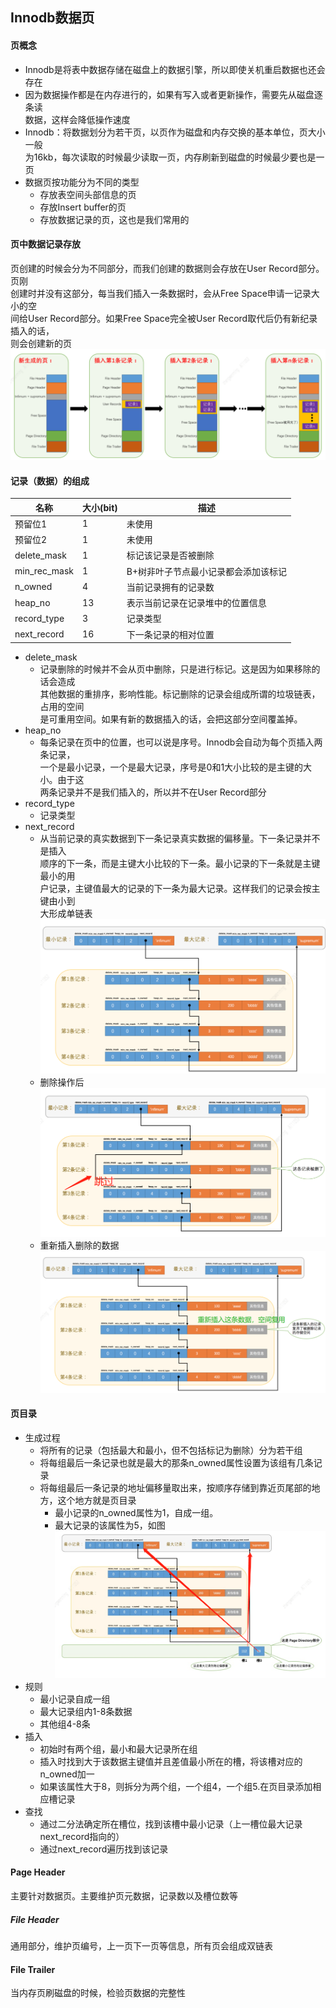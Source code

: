 ## Innodb数据页  

#### 页概念
- Innodb是将表中数据存储在磁盘上的数据引擎，所以即使关机重启数据也还会存在  
- 因为数据操作都是在内存进行的，如果有写入或者更新操作，需要先从磁盘逐条读  
数据，这样会降低操作速度  
- Innodb：将数据划分为若干页，以页作为磁盘和内存交换的基本单位，页大小一般  
为16kb，每次读取的时候最少读取一页，内存刷新到磁盘的时候最少要也是一页  
- 数据页按功能分为不同的类型  
    - 存放表空间头部信息的页
    - 存放Insert buffer的页
    - 存放数据记录的页，这也是我们常用的  

#### 页中数据记录存放  
页创建的时候会分为不同部分，而我们创建的数据则会存放在User Record部分。页刚  
创建时并没有这部分，每当我们插入一条数据时，会从Free Space申请一记录大小的空  
间给User Record部分。如果Free Space完全被User Record取代后仍有新纪录插入的话，  
则会创建新的页  
![页结构!](/studyforbat/pic/page.png "页")  

#### 记录（数据）的组成  
|名称   |大小(bit)   |描述   |
|---|---|---|
|预留位1   |1  |未使用   |
|预留位2   |1   |未使用   |
|delete_mask|1  |标记该记录是否被删除   |
|min_rec_mask   |1   |B+树非叶子节点最小记录都会添加该标记   |
|n_owned   |4   |当前记录拥有的记录数   |
|heap_no   |13   |表示当前记录在记录堆中的位置信息   |
|record_type   |3   |记录类型   |
|next_record   |16   |下一条记录的相对位置  
- delete_mask  
    - 记录删除的时候并不会从页中删除，只是进行标记。这是因为如果移除的话会造成  
    其他数据的重排序，影响性能。标记删除的记录会组成所谓的垃圾链表，占用的空间  
    是可重用空间。如果有新的数据插入的话，会把这部分空间覆盖掉。
- heap_no
    - 每条记录在页中的位置，也可以说是序号。Innodb会自动为每个页插入两条记录，  
    一个是最小记录，一个是最大记录，序号是0和1大小比较的是主键的大小。由于这  
    两条记录并不是我们插入的，所以并不在User Record部分  
- record_type  
    - 记录类型  
- next_record  
    - 从当前记录的真实数据到下一条记录真实数据的偏移量。下一条记录并不是插入  
    顺序的下一条，而是主键大小比较的下一条。最小记录的下一条就是主键最小的用  
    户记录，主键值最大的记录的下一条为最大记录。这样我们的记录会按主键由小到  
    大形成单链表   
    ![Next_Record!](/studyforbat/pic/next_record.png "Next_Record")   
    - 删除操作后  
    ![delete!](/studyforbat/pic/del_record.png "删除")  
    - 重新插入删除的数据  
    ![insert!](/studyforbat/pic/insert_record.png "插入")  

#### 页目录
- 生成过程
    - 将所有的记录（包括最大和最小，但不包括标记为删除）分为若干组
    - 将每组最后一条记录也就是最大的那条n_owned属性设置为该组有几条记录
    - 将每组最后一条记录的地址偏移量取出来，按顺序存储到靠近页尾部的地方，这个地方就是页目录
        - 最小记录的n_owned属性为1，自成一组。
        - 最大记录的该属性为5，如图  
        ![dir!](/studyforbat/pic/page_dir.png "结构")  
- 规则
    - 最小记录自成一组
    - 最大记录组内1-8条数据
    - 其他组4-8条
- 插入  
    - 初始时有两个组，最小和最大记录所在组
    - 插入时找到大于该数据主键值并且差值最小所在的槽，将该槽对应的n_owned加一
    - 如果该属性大于8，则拆分为两个组，一个组4，一个组5.在页目录添加相应槽记录
- 查找
    - 通过二分法确定所在槽位，找到该槽中最小记录（上一槽位最大记录next_record指向的）
    - 通过next_record遍历找到该记录
#### Page Header
主要针对数据页。主要维护页元数据，记录数以及槽位数等  

##### File Header  
通用部分，维护页编号，上一页下一页等信息，所有页会组成双链表  

#### File Trailer  
当内存页刷磁盘的时候，检验页数据的完整性